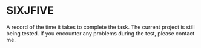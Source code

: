 # SIXJFIVE
A record of the time it takes to complete the task. The current project is still being tested. If you encounter any problems during the test, please contact me.
